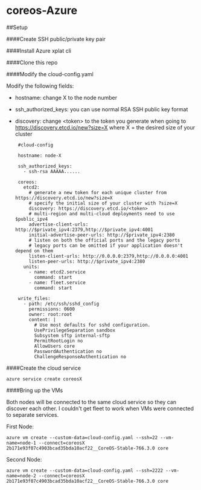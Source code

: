 # coreos-Azure

##Setup

####Create SSH public/private key pair

####Install Azure xplat cli

####Clone this repo

####Modify the cloud-config.yaml

Modify the following fields:
 - hostname: change X to the node number
 - ssh_authorized_keys: you can use normal RSA SSH public key format
 - discovery: change \<token\> to the token you generate when going to https://discovery.etcd.io/new?size=X where X = the desired size of your cluster

		#cloud-config

		hostname: node-X

		ssh_authorized_keys:
		  - ssh-rsa AAAAA......

		coreos:
		  etcd2:
			# generate a new token for each unique cluster from https://discovery.etcd.io/new?size=X
			# specify the initial size of your cluster with ?size=X
			discovery: https://discovery.etcd.io/<token>
			# multi-region and multi-cloud deployments need to use $public_ipv4
			advertise-client-urls: http://$private_ipv4:2379,http://$private_ipv4:4001
			initial-advertise-peer-urls: http://$private_ipv4:2380
			# listen on both the official ports and the legacy ports
			# legacy ports can be omitted if your application doesn't depend on them
			listen-client-urls: http://0.0.0.0:2379,http://0.0.0.0:4001
			listen-peer-urls: http://$private_ipv4:2380
		  units:
			- name: etcd2.service
			  command: start
			- name: fleet.service
			  command: start
		  
		write_files:
		  - path: /etc/ssh/sshd_config
			permissions: 0600
			owner: root:root
			content: |
			  # Use most defaults for sshd configuration.
			  UsePrivilegeSeparation sandbox
			  Subsystem sftp internal-sftp
			  PermitRootLogin no
			  AllowUsers core
			  PasswordAuthentication no
			  ChallengeResponseAuthentication no

####Create the cloud service

    azure service create coreosX

####Bring up the VMs

Both nodes will be connected to the same cloud service so they can discover each other.  I couldn't get fleet to work when VMs were connected to separate services.

First Node:

    azure vm create --custom-data=cloud-config.yaml --ssh=22 --vm-name=node-1 --connect=coreosX 2b171e93f07c4903bcad35bda10acf22__CoreOS-Stable-766.3.0 core

Second Node:

    azure vm create --custom-data=cloud-config.yaml --ssh=2222 --vm-name=node-2 --connect=coreosX 2b171e93f07c4903bcad35bda10acf22__CoreOS-Stable-766.3.0 core
